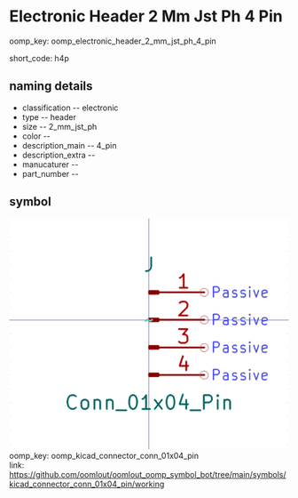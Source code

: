 # Electronic Header 2 Mm Jst Ph 4 Pin
oomp_key: oomp_electronic_header_2_mm_jst_ph_4_pin  

short_code: h4p
## naming details
* classification -- electronic
* type -- header
* size -- 2_mm_jst_ph
* color -- 
* description_main -- 4_pin
* description_extra -- 
* manucaturer -- 
* part_number -- 



## symbol

![](symbol/0/working/working_600.png)  
oomp_key: oomp_kicad_connector_conn_01x04_pin  
link: https://github.com/oomlout/oomlout_oomp_symbol_bot/tree/main/symbols/kicad_connector_conn_01x04_pin/working  

